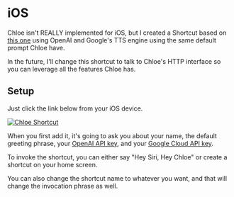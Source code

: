 # iOS

Chloe isn't REALLY implemented for iOS, but I created a Shortcut based on [this one](https://www.icloud.com/shortcuts/c700aede703b49218244132a0cec4864) using OpenAI and Google's TTS engine using the same default prompt Chloe have.

In the future, I'll change this shortcut to talk to Chloe's HTTP interface so you can leverage all the features Chloe has.

## Setup

Just click the link below from your iOS device.

<a href="https://www.icloud.com/shortcuts/b9f8344df2d142f487391f9f3a0b0efd"><img alt="Chloe Shortcut" src="https://img.shields.io/badge/-Download%20Chloe%20Shortcut-000000?style=for-the-badge&logo=apple&logoColor=ffffff" /></a>

When you first add it, it's going to ask you about your name, the default greeting phrase, your [OpenAI API key](https://platform.openai.com/), and your [Google Cloud API key](https://cloud.google.com/docs/authentication/api-keys).

To invoke the shortcut, you can either say "Hey Siri, Hey Chloe" or create a shortcut on your home screen.

You can also change the shortcut name to whatever you want, and that will change the invocation phrase as well.